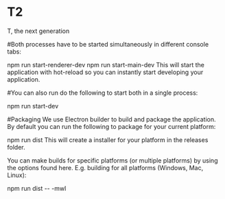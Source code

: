 # T2
T, the next generation

#Both processes have to be started simultaneously in different console tabs:

npm run start-renderer-dev
npm run start-main-dev
This will start the application with hot-reload so you can instantly start developing your application.

#You can also run do the following to start both in a single process:

npm run start-dev

#Packaging
We use Electron builder to build and package the application. By default you can run the following to package for your current platform:

npm run dist
This will create a installer for your platform in the releases folder.

You can make builds for specific platforms (or multiple platforms) by using the options found here. E.g. building for all platforms (Windows, Mac, Linux):

npm run dist -- -mwl